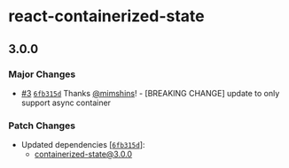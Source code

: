 # react-containerized-state

## 3.0.0
### Major Changes



- [#3](https://github.com/mimshins/containerized-state/pull/3) [`6fb315d`](https://github.com/mimshins/containerized-state/commit/6fb315d7bb8108c529e27d8ca3ac58dbfb25b593) Thanks [@mimshins](https://github.com/mimshins)! - [BREAKING CHANGE] update to only support async container


### Patch Changes

- Updated dependencies [[`6fb315d`](https://github.com/mimshins/containerized-state/commit/6fb315d7bb8108c529e27d8ca3ac58dbfb25b593)]:
  - containerized-state@3.0.0
